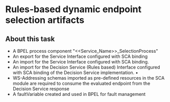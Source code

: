 <!-- image -->

# Rules-based dynamic endpoint selection artifacts

## About this task

- A BPEL process component "<<Service\_Name>>\_SelectionProcess"
- An export for the Service Interface configured with SCA binding
- An import for the Service Interface configured with SCA binding.
- An import for the Decision Service (Rules based) Interface configured
with SCA binding of the Decision Service implementation. •
- WS-Addressing schemas imported as pre-defined resources in the
SCA module are required to consume the evaluated endpoint from the
Decision Service response
- A faultVariable created and used in BPEL for fault management